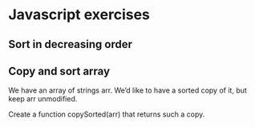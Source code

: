 # Javascript exercises

## Sort in decreasing order 
## Copy and sort array
We have an array of strings arr. We’d like to have a sorted copy of it, but keep arr unmodified.

Create a function copySorted(arr) that returns such a copy.

